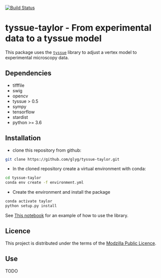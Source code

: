 
[![Build Status](https://travis-ci.org/felixquinton/tyssue-taylor.svg?branch=master)](https://travis-ci.org/felixquinton/tyssue-taylor)

# tyssue-taylor - From experimental data to a tyssue model

This package uses the [`tyssue`](https://tyssue.readthedocs.io) library to adjust a vertex model to experimental microscopy data.

## Dependencies

- tifffile
- swig
- opencv
- tyssue > 0.5
- sympy
- tensorflow
- stardist
- python >= 3.6


## Installation

- clone this repository from github:

```sh
git clone https://github.com/glyg/tyssue-taylor.git
```

- In the cloned repository create a virtual environment with conda:
```sh
cd tyssue-taylor
conda env create -f environment.yml
```

- Create the environment and install the package
```bash
conda activate taylor
python setup.py install
```

See [This notebook](notebooks/SyntheticMesh.ipynb) for an example of how to use the library.

## Licence

This project is distributed under the terms of the [Modzilla Public Licence](https://www.mozilla.org/en-US/MPL/2.0/).

## Use

TODO
